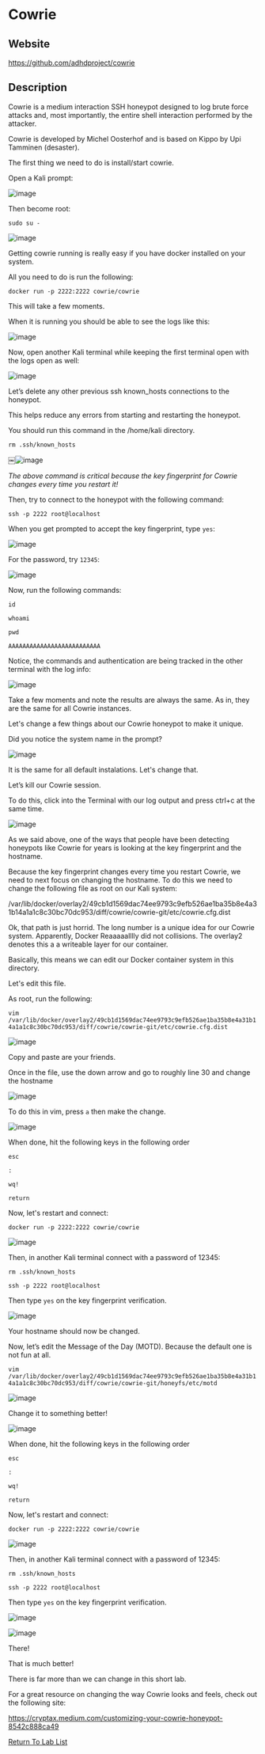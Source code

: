 
Cowrie
============

Website
-------

<https://github.com/adhdproject/cowrie>

Description
-----------

Cowrie is a medium interaction SSH honeypot designed to log brute force attacks and,
most importantly, the entire shell interaction performed by the attacker.

Cowrie is developed by Michel Oosterhof and is based on Kippo by Upi Tamminen (desaster).

The first thing we need to do is install/start cowrie.

Open a Kali prompt:

![image](https://github.com/user-attachments/assets/1174968b-9c56-485e-8563-054aca72cf60)

Then become root:

`sudo su -`

![image](https://github.com/user-attachments/assets/e0d1da47-9291-40e5-aded-7d0e1deabb75)

Getting cowrie running is really easy if you have docker installed on your system.

All you need to do is run the following:

`docker run -p 2222:2222 cowrie/cowrie`

This will take a few moments.

When it is running you should be able to see the logs like this:

![image](https://github.com/user-attachments/assets/ba63568c-d813-4a84-be63-8462f7683aea)

Now, open another Kali terminal while keeping the first terminal open with the logs open as well:

![image](https://github.com/user-attachments/assets/1174968b-9c56-485e-8563-054aca72cf60)

Let’s delete any other previous ssh known_hosts connections to the honeypot.

This helps reduce any errors from starting and restarting the honeypot.

You should run this command in the /home/kali directory.

`rm .ssh/known_hosts`

￼![image](https://github.com/user-attachments/assets/a103057f-0f1c-47b5-8e7d-ec8eabadbe53)


*The above command is critical because the key fingerprint for Cowrie changes every time you restart it!*

Then, try to connect to the honeypot with the following command:

`ssh -p 2222 root@localhost`

When you get prompted to accept the key fingerprint, type `yes`:

![image](https://github.com/user-attachments/assets/f1a218b7-55ba-475a-9ff2-bf8ea99f372d)

For the password, try `12345`:

![image](https://github.com/user-attachments/assets/2044c147-0a09-46bb-b159-9110cd4fa3fa)

Now, run the following commands:

`id`

`whoami`

`pwd`

`AAAAAAAAAAAAAAAAAAAAAAAAAA`

Notice, the commands and authentication are being tracked in the other terminal with the log info:

![image](https://github.com/user-attachments/assets/33e3cd1c-28a1-4a4c-874e-b9b600e41be8)

Take a few moments and note the results are always the same.  As in, they are the same for all Cowrie instances.

Let's change a few things about our Cowrie honeypot to make it unique.

Did you notice the system name in the prompt?

![image](https://github.com/user-attachments/assets/b3e7d546-1328-42e1-a7a7-db0f094e64aa)

It is the same for all default instalations. Let's change that.

Let’s kill our Cowrie session.  

To do this, click into the Terminal with our log output and press ctrl+c at the same time.

![image](https://github.com/user-attachments/assets/deea16c1-cc94-459e-a2ac-d94d7663f88f)

As we said above, one of the ways that people have been detecting honeypots like Cowrie for years is looking at the key fingerprint and the hostname. 

Because the key fingerprint changes every time you restart Cowrie, we need to next focus on changing the hostname.  To do this we need to change the following file as root on our Kali system:

/var/lib/docker/overlay2/49cb1d1569dac74ee9793c9efb526ae1ba35b8e4a31b14a1a1c8c30bc70dc953/diff/cowrie/cowrie-git/etc/cowrie.cfg.dist

Ok, that path is just horrid.  The long number is a unique idea for our Cowrie system.  Apparently, Docker Reaaaaalllly did not collisions.  The overlay2 denotes this a a writeable layer for our container.  

Basically, this means we can edit our Docker container system in this directory.

Let's edit this file.

As root, run the following:

`vim /var/lib/docker/overlay2/49cb1d1569dac74ee9793c9efb526ae1ba35b8e4a31b14a1a1c8c30bc70dc953/diff/cowrie/cowrie-git/etc/cowrie.cfg.dist`


![image](https://github.com/user-attachments/assets/a87a5e25-a731-4567-ae46-38a340aad32a)

Copy and paste are your friends.

Once in the file, use the down arrow and go to roughly line 30 and change the hostname

![image](https://github.com/user-attachments/assets/36c901de-1a3e-45b1-b24c-3c07666884c5)

To do this in vim, press `a` then make the change.

![image](https://github.com/user-attachments/assets/d3d7a3d4-99e6-48cd-ad07-c20489974802)

When done, hit the following keys in the following order

`esc`

`:`

`wq!`

`return`


Now, let's restart and connect:

`docker run -p 2222:2222 cowrie/cowrie`

![image](https://github.com/user-attachments/assets/9390fd7a-7468-44ef-aa70-d52160c6d005)

Then, in another Kali terminal connect with a password of 12345:

`rm .ssh/known_hosts`

`ssh -p 2222 root@localhost`

Then type `yes` on the key fingerprint verification.

![image](https://github.com/user-attachments/assets/485efdb7-7cf9-4ee5-a59a-fc0375db817c)

Your hostname should now be changed.


Now, let’s edit the Message of the Day (MOTD).  Because the default one is not fun at all.


`vim /var/lib/docker/overlay2/49cb1d1569dac74ee9793c9efb526ae1ba35b8e4a31b14a1a1c8c30bc70dc953/diff/cowrie/cowrie-git/honeyfs/etc/motd`

![image](https://github.com/user-attachments/assets/e60c8de7-1026-4507-9e03-fb0718799a4f)

Change it to something better!

![image](https://github.com/user-attachments/assets/a99a4447-c2a7-4eb5-bb6c-0bf2861abf8e)

When done, hit the following keys in the following order

`esc`

`:`

`wq!`

`return`

Now, let's restart and connect:

`docker run -p 2222:2222 cowrie/cowrie`

![image](https://github.com/user-attachments/assets/9390fd7a-7468-44ef-aa70-d52160c6d005)

Then, in another Kali terminal connect with a password of 12345:

`rm .ssh/known_hosts`

`ssh -p 2222 root@localhost`

Then type `yes` on the key fingerprint verification.

![image](https://github.com/user-attachments/assets/485efdb7-7cf9-4ee5-a59a-fc0375db817c)

![image](https://github.com/user-attachments/assets/1a8b732b-2a04-413e-8039-dd7d04ac6360)


There!

That is much better!

There is far more than we can change in this short lab.

For a great resource on changing the way Cowrie looks and feels, check out the following site:

https://cryptax.medium.com/customizing-your-cowrie-honeypot-8542c888ca49

[Return To Lab List](https://github.com/strandjs/IntroLabs/blob/master/IntroClassFiles/navigation.md)

<!--

THIS SECTION IS BEING REMOVED FOR THE TIME BEING PER JOHN



Install Location
----------------

`/opt/cowrie`

Usage
-----

Cowrie is incredibly easy to use.

It basically has two parts you need to be aware of:

  * A config file
  * A launch script

The config file is located at

`/opt/cowrie/etc/cowrie.cfg`


Example 1: Running Cowrie
------------------------

By default Cowrie listens on port 2222 and emulates an ssh server.

To run Cowrie, cd into the Cowrie directory and execute:

`~$` **`cd /opt/cowrie`**
`~$` **`./bin/cowrie start`**

        Not using Python virtual environment
        version check
        Starting cowrie: [twistd   --umask=0022 --pidfile=var/run/cowrie.pid --logger cowrie.python.logfile.logger cowrie ]...

We can confirm Cowrie is listening with Cowrie's own `status` command:

`~$` **`./bin/cowrie status`**

        cowrie is running (PID: 21473).

We can also confirm Cowrie is listening with lsof:

`~$` **`sudo lsof -i -P | grep twistd`**

        twistd  548 adhd    6u  IPv4 523637      0t0  TCP *:2222 (LISTEN)

Looks like we're good.

Example 2: Cowrie In Action
--------------------------

Assuming Cowrie is already running and listening on port 2222, (if not see [Example 1: Running Cowrie]),
 we can now ssh to Cowrie in order to see what an attacker would see.

`~$` **`ssh -p 2222 localhost`**

        The authenticity of host '[localhost]:2222 ([127.0.0.1]:2222)' can't be established.
        RSA key fingerprint is 05:68:07:f9:47:79:b8:81:bd:8a:12:75:da:65:f2:d4.
        Are you sure you want to continue connecting (yes/no)? yes
        Warning: Permanently added '[localhost]:2222' (RSA) to the list of known hosts.
        Password:
        Password:
        Password:
        adhd@localhost's password:
        Permission denied, please try again.

It looks like our attempts to authenticate were met with failure.

Example 3: Viewing Cowrie's Logs
-------------------------------

Change into the Cowrie log Directory:

`~$` **`cd /opt/cowrie/var/log/cowrie`**

Now tail the contents of cowrie.log:

`/opt/cowrie/var/log/cowrie$` **`tail cowrie.log`**

        2016-02-17 21:52:12-0700 [-] unauthorized login:
        2016-02-17 21:54:51-0700 [SSHService ssh-userauth on HoneyPotTransport,0,127.0.0.1] adhd trying auth password
        2016-02-17 21:54:51-0700 [SSHService ssh-userauth on HoneyPotTransport,0,127.0.0.1] login attempt [adhd/asdf] failed
        2016-02-17 21:54:52-0700 [-] adhd failed auth password
        2016-02-17 21:54:52-0700 [-] unauthorized login:
        2016-02-17 21:54:53-0700 [SSHService ssh-userauth on HoneyPotTransport,0,127.0.0.1] adhd trying auth password
        2016-02-17 21:54:53-0700 [SSHService ssh-userauth on HoneyPotTransport,0,127.0.0.1] login attempt [adhd/adhd] failed
        2016-02-17 21:54:54-0700 [-] adhd failed auth password
        2016-02-17 21:54:54-0700 [-] unauthorized login:
        2016-02-17 21:54:54-0700 [HoneyPotTransport,0,127.0.0.1] connection lost

Here we can clearly see my login attempts and the username/password combos I employed as I tried
to gain access in [Example 2: Cowrie In Action].  This could be very useful!

Also, when you get a chance, take a look at the command configuration files in the `/opt/cowrie/honeyfs` directory.

Finally, user accounts for logging into the fake ssh server can be placed in a `/opt/cowrie/etc/userdb.txt` file. This file no longer exists by default, so Cowrie uses credentials specified near the top of `/opt/cowrie/src/cowrie/core/auth.py` by default

An example userdb file can be found in `/opt/cowrie/etc/userdb.example`. Cowrie
credentials can be specified using patterns. These patterns are explained in the
example file.

What happens when you log in with one of the valid userID and password combos?

What happens when you exit the session?

What are some solid IOCs that this is a honeypot?
--!>
 

